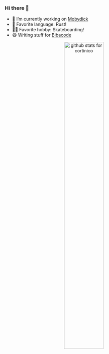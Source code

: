 ### Hi there 👋

<!--
**Bibazavr/Bibazavr** is a ✨ _special_ ✨ repository because its `README.md` (this file) appears on your GitHub profile.

Here are some ideas to get you started:

- 🔭 I’m currently working on ...
- 🌱 I’m currently learning ...
- 👯 I’m looking to collaborate on ...
- 🤔 I’m looking for help with ...
- 💬 Ask me about ...
- 📫 How to reach me: ...
- 😄 Pronouns: ...
- ⚡ Fun fact: ...
-->
- 🔭 I’m currently working on [Mobydick](https://github.com/lad-tech/mobydick)
- 💜 Favorite language: Rust!
- 🏃‍♂️ Favorite hobby: Skateboarding!
- 😄 Writing stuff for [Bibacode](https://t.me/bibacode)

<p align="center">
  <img src="https://github-readme-stats.vercel.app/api?username=bibazavr&show_icons=true&theme=radical&count_private=true&include_all_commits=true" alt="github stats for cortinico" width="50%"/>
</p>
